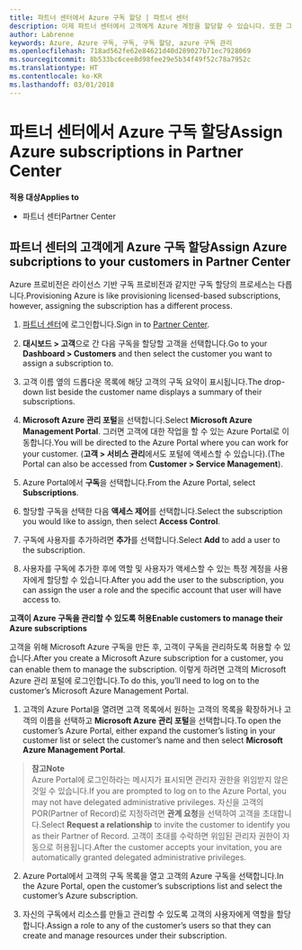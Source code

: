 ```yaml
---
title: 파트너 센터에서 Azure 구독 할당 | 파트너 센터
description: 이제 파트너 센터에서 고객에게 Azure 계정을 할당할 수 있습니다. 또한 그들 스스로 구독을 관리하도록 할 수도 있습니다.
author: Labrenne
keywords: Azure, Azure 구독, 구독, 구독 할당, azure 구독 관리
ms.openlocfilehash: 718ad562fe62e84621d40d289027b71ec7928069
ms.sourcegitcommit: 8b533bc6cee8d98fee29e5b34f49f52c78a7952c
ms.translationtype: HT
ms.contentlocale: ko-KR
ms.lasthandoff: 03/01/2018
---
```

# <a name="assign-azure-subscriptions-in-partner-center"></a><span data-ttu-id="fb430-104">파트너 센터에서 Azure 구독 할당</span><span class="sxs-lookup"><span data-stu-id="fb430-104">Assign Azure subscriptions in Partner Center</span></span>

**<span data-ttu-id="fb430-105">적용 대상</span><span class="sxs-lookup"><span data-stu-id="fb430-105">Applies to</span></span>**

-  <span data-ttu-id="fb430-106">파트너 센터</span><span class="sxs-lookup"><span data-stu-id="fb430-106">Partner Center</span></span>
 
## <a name="assign-azure-subcriptions-to-your-customers-in-partner-center"></a><span data-ttu-id="fb430-107">파트너 센터의 고객에게 Azure 구독 할당</span><span class="sxs-lookup"><span data-stu-id="fb430-107">Assign Azure subcriptions to your customers in Partner Center</span></span>

<span data-ttu-id="fb430-108">Azure 프로비전은 라이선스 기반 구독 프로비전과 같지만 구독 할당의 프로세스는 다릅니다.</span><span class="sxs-lookup"><span data-stu-id="fb430-108">Provisioning Azure is like provisioning licensed-based subscriptions, however, assigning the subscription has a different process.</span></span>
 
1. <span data-ttu-id="fb430-109">[파트너 센터](https://na01.safelinks.protection.outlook.com/?url=https%3A%2F%2Fpartnercenter.microsoft.com%2F&data=02%7C01%7Cv-keimag%40microsoft.com%7C6f107d2337fa483b078e08d4efba2d13%7C72f988bf86f141af91ab2d7cd011db47%7C1%7C0%7C636397030307982666&sdata=jViWaoT04hVO10MpiduZoNV95Iv%2B4RX3wpVd028RHSU%3D&reserved=0)에 로그인합니다.</span><span class="sxs-lookup"><span data-stu-id="fb430-109">Sign in to [Partner Center](https://na01.safelinks.protection.outlook.com/?url=https%3A%2F%2Fpartnercenter.microsoft.com%2F&data=02%7C01%7Cv-keimag%40microsoft.com%7C6f107d2337fa483b078e08d4efba2d13%7C72f988bf86f141af91ab2d7cd011db47%7C1%7C0%7C636397030307982666&sdata=jViWaoT04hVO10MpiduZoNV95Iv%2B4RX3wpVd028RHSU%3D&reserved=0).</span></span>

2. <span data-ttu-id="fb430-110">**대시보드 > 고객**으로 간 다음 구독을 할당할 고객을 선택합니다.</span><span class="sxs-lookup"><span data-stu-id="fb430-110">Go to your **Dashboard > Customers** and then select the customer you want to assign a subscription to.</span></span>

3. <span data-ttu-id="fb430-111">고객 이름 옆의 드롭다운 목록에 해당 고객의 구독 요약이 표시됩니다.</span><span class="sxs-lookup"><span data-stu-id="fb430-111">The drop-down list beside the customer name displays a summary of their subscriptions.</span></span>

4. <span data-ttu-id="fb430-112">**Microsoft Azure 관리 포털**을 선택합니다.</span><span class="sxs-lookup"><span data-stu-id="fb430-112">Select **Microsoft Azure Management Portal**.</span></span> <span data-ttu-id="fb430-113">그러면 고객에 대한 작업을 할 수 있는 Azure Portal로 이동합니다.</span><span class="sxs-lookup"><span data-stu-id="fb430-113">You will be directed to the Azure Portal where you can work for your customer.</span></span> <span data-ttu-id="fb430-114">(**고객 > 서비스 관리**에서도 포털에 액세스할 수 있습니다).</span><span class="sxs-lookup"><span data-stu-id="fb430-114">(The Portal can also be accessed from **Customer > Service Management**).</span></span>

5. <span data-ttu-id="fb430-115">Azure Portal에서 **구독**을 선택합니다.</span><span class="sxs-lookup"><span data-stu-id="fb430-115">From the Azure Portal, select **Subscriptions**.</span></span>

6. <span data-ttu-id="fb430-116">할당할 구독을 선택한 다음 **액세스 제어**를 선택합니다.</span><span class="sxs-lookup"><span data-stu-id="fb430-116">Select the subscription you would like to assign, then select **Access Control**.</span></span>

7. <span data-ttu-id="fb430-117">구독에 사용자를 추가하려면 **추가**를 선택합니다.</span><span class="sxs-lookup"><span data-stu-id="fb430-117">Select **Add** to add a user to the subscription.</span></span> 

8. <span data-ttu-id="fb430-118">사용자를 구독에 추가한 후에 역할 및 사용자가 액세스할 수 있는 특정 계정을 사용자에게 할당할 수 있습니다.</span><span class="sxs-lookup"><span data-stu-id="fb430-118">After you add the user to the subscription, you can assign the user a role and the specific account that user will have access to.</span></span> 

**<span data-ttu-id="fb430-119">고객이 Azure 구독을 관리할 수 있도록 허용</span><span class="sxs-lookup"><span data-stu-id="fb430-119">Enable customers to manage their Azure subscriptions</span></span>**

<span data-ttu-id="fb430-120">고객을 위해 Microsoft Azure 구독을 만든 후, 고객이 구독을 관리하도록 허용할 수 있습니다.</span><span class="sxs-lookup"><span data-stu-id="fb430-120">After you create a Microsoft Azure subscription for a customer, you can enable them to manage the subscription.</span></span> <span data-ttu-id="fb430-121">이렇게 하려면 고객의 Microsoft Azure 관리 포털에 로그인합니다.</span><span class="sxs-lookup"><span data-stu-id="fb430-121">To do this, you’ll need to log on to the customer’s Microsoft Azure Management Portal.</span></span> 

1.  <span data-ttu-id="fb430-122">고객의 Azure Portal을 열려면 고객 목록에서 원하는 고객의 목록을 확장하거나 고객의 이름을 선택하고 **Microsoft Azure 관리 포털**을 선택합니다.</span><span class="sxs-lookup"><span data-stu-id="fb430-122">To open the customer’s Azure Portal, either expand the customer’s listing in your customer list or select the customer’s name and then select **Microsoft Azure Management Portal**.</span></span>
    
 >**<span data-ttu-id="fb430-123">참고</span><span class="sxs-lookup"><span data-stu-id="fb430-123">Note</span></span>** <br> <span data-ttu-id="fb430-124">Azure Portal에 로그인하라는 메시지가 표시되면 관리자 권한을 위임받지 않은 것일 수 있습니다.</span><span class="sxs-lookup"><span data-stu-id="fb430-124">If you are prompted to log on to the Azure Portal, you may not have delegated administrative privileges.</span></span> <span data-ttu-id="fb430-125">자신을 고객의 POR(Partner of Record)로 지정하려면 **관계 요청**을 선택하여 고객을 초대합니다.</span><span class="sxs-lookup"><span data-stu-id="fb430-125">Select **Request a relationship** to invite the customer to identify you as their Partner of Record.</span></span> <span data-ttu-id="fb430-126">고객이 초대를 수락하면 위임된 관리자 권한이 자동으로 허용됩니다.</span><span class="sxs-lookup"><span data-stu-id="fb430-126">After the customer accepts your invitation, you are automatically granted delegated administrative privileges.</span></span> 

2.  <span data-ttu-id="fb430-127">Azure Portal에서 고객의 구독 목록을 열고 고객의 Azure 구독을 선택합니다.</span><span class="sxs-lookup"><span data-stu-id="fb430-127">In the Azure Portal, open the customer’s subscriptions list and select the customer’s Azure subscription.</span></span>

3.  <span data-ttu-id="fb430-128">자신의 구독에서 리소스를 만들고 관리할 수 있도록 고객의 사용자에게 역할을 할당합니다.</span><span class="sxs-lookup"><span data-stu-id="fb430-128">Assign a role to any of the customer’s users so that they can create and manage resources under their subscription.</span></span>


